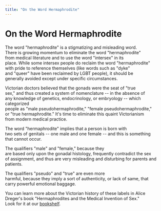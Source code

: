 ```yaml
---
title: "On the Word Hermaphrodite"
---
```


# On the Word Hermaphrodite

  


The word "hermaphrodite" is a stigmatizing and misleading word.  
There is growing momentum to eliminate the word "hermaphrodite"  
from medical literature and to use the word "intersex" in its  
place. While some intersex people do reclaim the word "hermaphrodite"  
with pride to reference themselves (like words such as "dyke"  
and "queer" have been reclaimed by LGBT people), it should be  
generally avoided except under specific circumstances. 

  


  
Victorian doctors believed that the gonads were the seat of "true  
sex," and thus created a system of nomenclature -- in the absence of  
any knowledge of genetics, endocrinology, or embryology -- which categorized  
people as "male pseudohermaphrodite," "female pseudohermaphrodite,"  
or "true hermaphrodite." It's time to eliminate this quaint Victorianism  
from modern medical practice.

  
  


The word "hermaphrodite" implies that a person is born with  
two sets of genitals -- one male and one female -- and this is something  
that cannot occur.

  
  


The qualifiers "male" and "female," because they  
are based only upon the gonadal histology, frequently contradict the sex  
of assignment, and thus are very misleading and disturbing for parents and  
patients.

  
  


The qualifiers "pseudo" and "true" are even more  
harmful, because they imply a sort of authenticity, or lack of same, that  
carry powerful emotional baggage.

  
  


You can learn more about the Victorian history of these labels in Alice  
Dreger's book "Hermaphrodites and the Medical Invention of Sex."  
Look for it at our <A HREF="/library/bookshelf.html#anchor18410">bookshelf</A>.